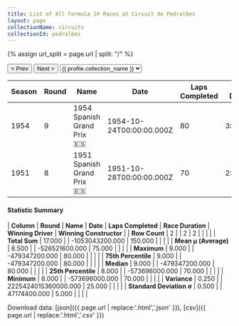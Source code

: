 ```yaml
---
title: List of All Formula 1® Races at Circuit de Pedralbes
layout: page
collectionName: circuits
collectionId: pedralbes
---
```


{% assign url_split = page.url | split: "/" %}
<div id="collection-navigation">
<button onclick="selector.options[selector.selectedIndex-1].value && (window.location = selector.options[selector.selectedIndex-1].value);">&lt; Prev</button>
<button onclick="selector.options[selector.selectedIndex+1].value && (window.location = selector.options[selector.selectedIndex+1].value);">Next &gt;</button>
<select id="selector" onchange="this.options[this.selectedIndex].value && (window.location = this.options[this.selectedIndex].value);">
  {% for collectionId in site.data[page.collectionName].refs %}
    {% if collectionId == page.collectionId %}
      {% assign selected = "selected" %}
    {% else %}
      {% assign selected = "" %}
    {% endif %}
    {% assign profile = site.data[page.collectionName][collectionId].profile %}
    <option value="/f1/{{ page.collectionName }}/{{ collectionId }}/{{ url_split[4] }}" {{ selected }}>{{ profile.collection_name }}</option>
  {% endfor %}
</select>
</div>

| Season | Round | Name | Date | Laps Completed | Race Duration | Winning Driver | Winning Constructor |
|--|--|--|--|--|--|--|--|
| 1954 | 9 | 1954 Spanish Grand Prix 🇪🇸 | 1954-10-24T00:00:00.000Z | 80 | 3:13:52.1 | [Mike Hawthorn 🇬🇧](/f1/drivers/hawthorn) | Ferrari 🇮🇹 |
| 1951 | 8 | 1951 Spanish Grand Prix 🇪🇸 | 1951-10-28T00:00:00.000Z | 70 | 2:46:54.10 | [Juan Fangio 🇦🇷](/f1/drivers/fangio) | Alfa Romeo 🇮🇹 |

#### Statistic Summary

| **Column** | **Round** | **Name** | **Date** | **Laps Completed** | **Race Duration** | **Winning Driver** | **Winning Constructor** |
| **Row Count** | 2 |  | 2 | 2 |  |  |  |
| **Total Sum** | 17.000 |  | -1053043200.000 | 150.000 |  |  |  |
| **Mean μ (Average)** | 8.500 |  | -526521600.000 | 75.000 |  |  |  |
| **Maximum** | 9.000 |  | -479347200.000 | 80.000 |  |  |  |
| **75th Percentile** | 9.000 |  | -479347200.000 | 80.000 |  |  |  |
| **Median** | 9.000 |  | -479347200.000 | 80.000 |  |  |  |
| **25th Percentile** | 8.000 |  | -573696000.000 | 70.000 |  |  |  |
| **Minimum** | 8.000 |  | -573696000.000 | 70.000 |  |  |  |
| **Variance** | 0.250 |  | 2225424015360000.000 | 25.000 |  |  |  |
| **Standard Deviation σ** | 0.500 |  | 47174400.000 | 5.000 |  |  |  |

Download data: [json]({{ page.url | replace:'.html','.json' }}), [csv]({{ page.url | replace:'.html','.csv' }})
